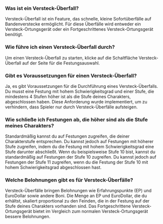 ### Was ist ein Versteck-Überfall?

Versteck-Überfall ist ein Feature, das schnelle, kleine Sofortüberfälle auf Bandenverstecke ermöglicht. Für diese Überfälle wird entweder ein Versteck-Ortungsgerät oder ein Fortgeschrittenes Versteck-Ortungsgerät benötigt.

### Wie führe ich einen Versteck-Überfall durch?

Um einen Versteck-Überfall zu starten, klicke auf die Schaltfläche Versteck-Überfall auf der Seite für die Festungsauswahl.

### Gibt es Voraussetzungen für einen Versteck-Überfall?

Ja, es gibt Voraussetzungen für die Durchführung eines Versteck-Überfalls. Du musst eine Festung mit hohem Schwierigkeitsgrad und einer Stufe, die mindestens 4 Stufen höher ist als die Stufe deines Charakters, abgeschlossen haben. Diese Anforderung wurde implementiert, um zu verhindern, dass Spieler nur durch Versteck-Überfälle aufsteigen.

### Wie schließe ich Festungen ab, die höher sind als die Stufe meines Charakters?

Standardmäßig kannst du auf Festungen zugreifen, die deiner Charakterstufe entsprechen. Du kannst jedoch auf Festungen mit höherer Stufe zugreifen, indem du die Festung mit hohem Schwierigkeitsgrad eine Stufe darunter abschließt. Wenn du beispielsweise Stufe 10 bist, kannst du standardmäßig auf Festungen der Stufe 10 zugreifen. Du kannst jedoch auf Festungen der Stufe 11 zugreifen, wenn du die Festung der Stufe 10 mit hohem Schwierigkeitsgrad abgeschlossen hast.

### Welche Belohnungen gibt es für Versteck-Überfälle?

Versteck-Überfälle bringen Belohnungen wie Erfahrungspunkte (EP) und EuroDollar sowie andere Boni. Die Menge an EP und EuroDollar, die du erhältst, skaliert proportional zu den Feinden, die in der Festung auf der Stufe deines Charakters vorhanden sind. Das Fortgeschrittene Versteck-Ortungsgerät bietet im Vergleich zum normalen Versteck-Ortungsgerät bessere Belohnungen.
